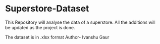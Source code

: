# Superstore-Dataset

This Repository will analyse the data of a superstore.
All the additions will be updated as the project is done.

The dataset is in .xlsx format
Author- Ivanshu Gaur